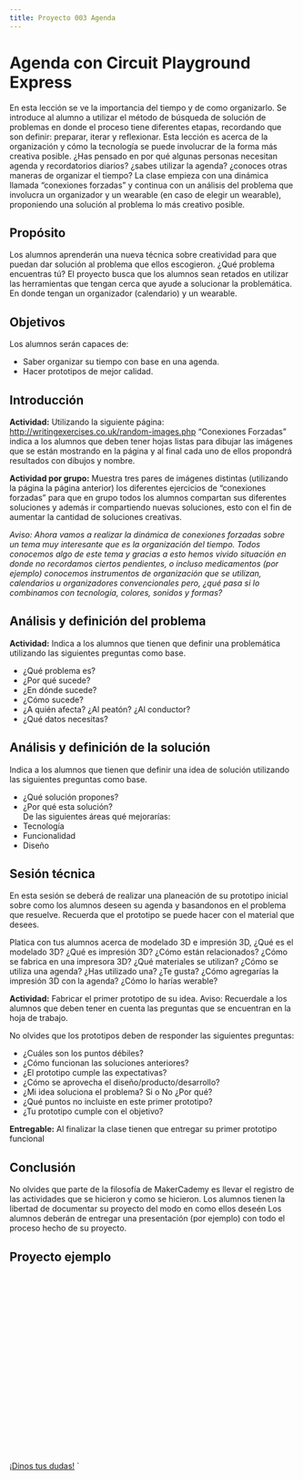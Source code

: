 ```yaml
---
title: Proyecto 003 Agenda 
---
```


# Agenda con Circuit Playground Express
En esta lección se ve la importancia del tiempo y de como organizarlo. Se introduce al alumno a utilizar el método de búsqueda de solución de problemas en donde el proceso tiene diferentes etapas, recordando que son definir: preparar, iterar y reflexionar. Esta lección es acerca de la organización y cómo la tecnología se puede involucrar de la forma más creativa posible. ¿Has pensado en por qué algunas personas necesitan agenda y recordatorios diarios? ¿sabes utilizar la agenda? ¿conoces otras maneras de organizar el tiempo? La clase empieza con una dinámica llamada “conexiones forzadas” y continua con un análisis del problema que involucra un organizador y un wearable (en caso de elegir un wearable), proponiendo una solución al problema lo más creativo posible. 

## Propósito
Los alumnos aprenderán una nueva técnica sobre creatividad para que puedan dar solución al problema que ellos escogieron. ¿Qué problema encuentras tú? El proyecto busca que los alumnos sean retados en utilizar las herramientas que tengan cerca que ayude a solucionar la problemática. En donde tengan un organizador (calendario) y un wearable.

## Objetivos
Los alumnos serán capaces de: 
- Saber organizar su tiempo con base en una agenda. 
- Hacer prototipos de mejor calidad.

## Introducción
**Actividad:** Utilizando la siguiente página: http://writingexercises.co.uk/random-images.php “Conexiones Forzadas” indica a los alumnos que deben tener hojas listas para dibujar las imágenes que se están mostrando en la página y al final cada uno de ellos propondrá resultados con dibujos y nombre.

**Actividad por grupo:** Muestra tres pares de imágenes distintas (utilizando la página la página anterior) los diferentes ejercicios de “conexiones forzadas” para que en grupo todos los alumnos compartan sus diferentes soluciones y además ir compartiendo nuevas soluciones, esto con el fin de aumentar la cantidad de soluciones creativas.

*Aviso: Ahora vamos a realizar la dinámica de conexiones forzadas sobre un tema muy interesante que es la organización del tiempo. Todos conocemos algo de este tema y gracias a esto hemos vivido situación en donde no recordamos ciertos pendientes, o incluso medicamentos (por ejemplo) conocemos instrumentos de organización que se utilizan, calendarios u organizadores convencionales pero, ¿qué pasa si lo combinamos con tecnología, colores, sonidos y formas?*

## Análisis y definición del problema
**Actividad:** Indica a los alumnos que tienen que definir una problemática utilizando las siguientes preguntas como base. 
- ¿Qué problema es? 
- ¿Por qué sucede? 
- ¿En dónde sucede? 
- ¿Cómo sucede? 
- ¿A quién afecta? ¿Al peatón? ¿Al conductor? 
- ¿Qué datos necesitas?

## Análisis y definición de la solución
Indica a los alumnos que tienen que definir una idea de solución utilizando las siguientes preguntas como base. 
- ¿Qué solución propones?
- ¿Por qué esta solución?   
De las siguientes áreas qué mejorarías:      
- Tecnología      
- Funcionalidad      
- Diseño

## Sesión técnica
En esta sesión se deberá de realizar una planeación de su prototipo inicial sobre como los alumnos deseen su agenda y basandonos en el problema que resuelve. Recuerda que el prototipo se puede hacer con el material que desees.

Platica con tus alumnos acerca de modelado 3D e impresión 3D, ¿Qué es el modelado 3D? ¿Qué es impresión 3D? ¿Cómo están relacionados? ¿Cómo se fabrica en una impresora 3D? ¿Qué materiales se utilizan? ¿Cómo se utiliza una agenda? ¿Has utilizado una? ¿Te gusta? ¿Cómo agregarías la impresión 3D con la agenda? ¿Cómo lo harías werable?

**Actividad:** Fabricar el primer prototipo de su idea. Aviso: Recuerdale a los alumnos que deben tener en cuenta las preguntas que se encuentran en la hoja de trabajo.

No olvides que los prototipos deben de responder las siguientes preguntas:
- ¿Cuáles son los puntos débiles? 
- ¿Cómo funcionan las soluciones anteriores? 
- ¿El prototipo cumple las expectativas? 
- ¿Cómo se aprovecha el diseño/producto/desarrollo? 
- ¿Mi idea soluciona el problema? Si o No ¿Por qué? 
- ¿Qué puntos no incluiste en este primer prototipo? 
- ¿Tu prototipo cumple con el objetivo? 

**Entregable:** Al finalizar la clase tienen que entregar su primer prototipo funcional


## Conclusión 
No olvides que parte de la filosofía de MakerCademy es llevar el registro de las actividades que se hicieron y como se hicieron. Los alumnos tienen la libertad de documentar su proyecto del modo en como ellos deseén 
Los alumnos deberán de entregar una presentación (por ejemplo) con todo el proceso hecho de su proyecto.

## Proyecto ejemplo

<iframe width = "560" height = "315" src = "//https://www.youtube.com/watch?v=sBJnkPywAMw&feature=youtu.be " frameborder = "0" allowfullscreen> </iframe>



<a class="btn btn-primary" target="_blank" href="http://www.makermex.com/forum/makercademy-124">¡Dinos tus dudas!</a>
`
